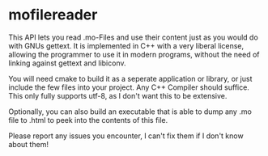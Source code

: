 mofilereader
============

This API lets you read .mo-Files and use their content just as you would do with GNUs gettext. It is implemented in C++ with a very liberal license, allowing the programmer to use it in modern programs, without the need of linking against gettext and libiconv.

You will need cmake to build it as a seperate application or library, or just include the few files into your project. Any C++ Compiler should suffice.
This only fully supports utf-8, as I don't want this to be extensive.

Optionally, you can also build an executable that is able to dump any .mo file to .html to peek into the contents of this file.

Please report any issues you encounter, I can't fix them if I don't know about them!
